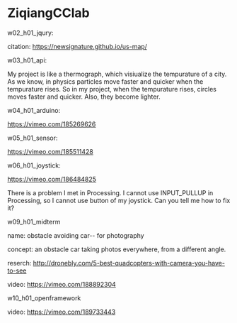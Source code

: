 # ZiqiangCClab


w02_h01_jqury: 

citation: https://newsignature.github.io/us-map/


w03_h01_api:

My project is like a thermograph, which visiualize the tempurature of a city. As we know, in physics particles move faster and quicker when the tempurature rises. So in my project, when the tempurature rises, circles moves faster and quicker. Also, they become lighter.


w04_h01_arduino: 

https://vimeo.com/185269626


w05_h01_sensor:

https://vimeo.com/185511428


w06_h01_joystick:

https://vimeo.com/186484825

There is a problem I met in Processing. I cannot use INPUT_PULLUP in Processing, so I cannot use button of my joystick. Can you tell me how to fix it?


w09_h01_midterm

name: obstacle avoiding car-- for photography

concept: an obstacle car taking photos everywhere, from a different angle. 

reserch: http://dronebly.com/5-best-quadcopters-with-camera-you-have-to-see

video: https://vimeo.com/188892304


w10_h01_openframework

video: https://vimeo.com/189733443


